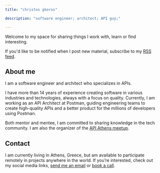 ```yaml
---
title: "christos gkoros"

description: "software engineer; architect; API guy;"

---
```

Welcome to my space for sharing things I work with, learn or find interesting. 

If you'd like to be notified when I post new material, subscribe to my [RSS feed](https://christosgkoros.com/index.xml).

## About me

I am a software engineer and architect who specializes in APIs.

I have more than 14 years of experience creating software in various industries and technologies, always with a focus on quality. Currently, I am working as an API Architect at Postman, guiding engineering teams to create high-quality APIs and a better product for the millions of developers using Postman.

Both mentor and mentee, I am committed to sharing knowledge in the tech community. I am also the organizer of the [API Athens meetup](https://www.meetup.com/API-Athens/).

## Contact

I am currently living in Athens, Greece, but am available to participate remotely in projects anywhere in the world.
If you’re interested, check out my social media links, [send me an email](mailto:contact@christosgkoros.com) or [book a call](https://topmate.io/christos_gkoros).
